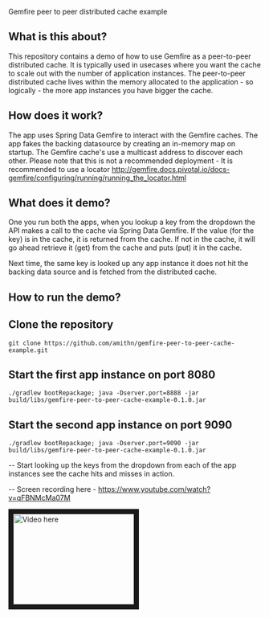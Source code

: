 Gemfire peer to peer distributed cache example

What is this about?
--
This repository contains a demo of how to use Gemfire as a peer-to-peer distributed cache. It is typically used in usecases where you want the cache to scale out with the number of application instances. The peer-to-peer distributed cache lives within the memory allocated to the application - so logically - the more app instances you have bigger the cache.

How does it work?
--
The app uses Spring Data Gemfire to interact with the Gemfire caches. The app fakes the backing datasource by creating an in-memory map on startup. The Gemfire cache's use a multicast address to discover each other. Please note that this is not a recommended deployment - It is recommended to use a locator http://gemfire.docs.pivotal.io/docs-gemfire/configuring/running/running_the_locator.html 

What does it demo?
--
One you run both the apps, when you lookup a key from the dropdown the API makes a call to the cache via Spring Data Gemfire. If the value (for the key) is in the cache, it is returned from the cache. If not in the cache, it will go ahead retrieve it (get) from the cache and puts (put) it in the cache.

Next time, the same key is looked up any app instance it does not hit the backing data source and is fetched from the distributed cache.

How to run the demo?
--
Clone the repository
--
    git clone https://github.com/amithn/gemfire-peer-to-peer-cache-example.git

Start the first app instance on port 8080
--
    ./gradlew bootRepackage; java -Dserver.port=8888 -jar build/libs/gemfire-peer-to-peer-cache-example-0.1.0.jar

Start the second app instance on port 9090
--
    ./gradlew bootRepackage; java -Dserver.port=9090 -jar build/libs/gemfire-peer-to-peer-cache-example-0.1.0.jar

--
Start looking up the keys from the dropdown from each of the app instances see the cache hits and misses in action.

--
Screen recording here -
https://www.youtube.com/watch?v=qFBNMcMa07M

<a href="https://www.youtube.com/watch?v=qFBNMcMa07M
" target="_blank"><img src="https://i.ytimg.com/vi/qFBNMcMa07M/1.jpg?time=1476625530052" 
alt="Video here" width="240" height="180" border="10" /></a>



